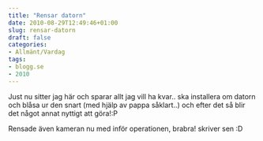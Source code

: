 ```yaml
---
title: "Rensar datorn"
date: 2010-08-29T12:49:46+01:00
slug: rensar-datorn
draft: false
categories:
- Allmänt/Vardag
tags:
- blogg.se
- 2010
---
```

Just nu sitter jag här och sparar allt jag vill ha kvar.. ska installera om datorn och blåsa ur den snart (med hjälp av pappa såklart..) och efter det så blir det något annat nyttigt att göra!:P  
  
Rensade även kameran nu med inför operationen, brabra! skriver sen :D